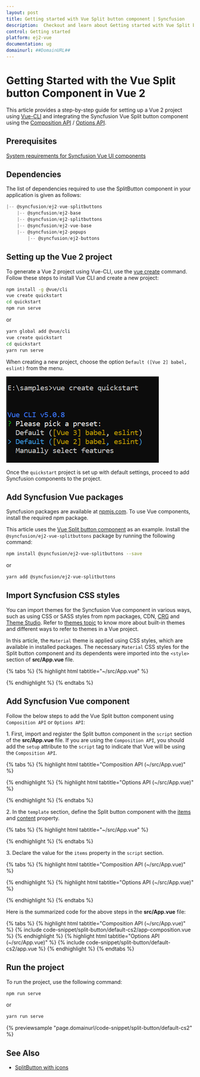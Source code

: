 ```yaml
---
layout: post
title: Getting started with Vue Split button component | Syncfusion
description:  Checkout and learn about Getting started with Vue Split button component of Syncfusion Essential JS 2 and more details.
control: Getting started 
platform: ej2-vue
documentation: ug
domainurl: ##DomainURL##
---
```


# Getting Started with the Vue Split button Component in Vue 2

This article provides a step-by-step guide for setting up a Vue 2 project using [Vue-CLI](https://cli.vuejs.org/) and integrating the Syncfusion Vue Split button component using the [Composition API](https://vuejs.org/guide/introduction.html#composition-api) / [Options API](https://vuejs.org/guide/introduction.html#options-api).

## Prerequisites

[System requirements for Syncfusion Vue UI components](https://ej2.syncfusion.com/vue/documentation/system-requirements/)

## Dependencies

The list of dependencies required to use the SplitButton component in your application is given as follows:

```js
|-- @syncfusion/ej2-vue-splitbuttons
    |-- @syncfusion/ej2-base
    |-- @syncfusion/ej2-splitbuttons
    |-- @syncfusion/ej2-vue-base
    |-- @syncfusion/ej2-popups
        |-- @syncfusion/ej2-buttons
```

## Setting up the Vue 2 project

To generate a Vue 2 project using Vue-CLI, use the [vue create](https://cli.vuejs.org/#getting-started) command. Follow these steps to install Vue CLI and create a new project:

```bash
npm install -g @vue/cli
vue create quickstart
cd quickstart
npm run serve
```

or

```bash
yarn global add @vue/cli
vue create quickstart
cd quickstart
yarn run serve
```

When creating a new project, choose the option `Default ([Vue 2] babel, eslint)` from the menu.

![Vue 2 project](../appearance/images/vue2-terminal.png)

Once the `quickstart` project is set up with default settings, proceed to add Syncfusion components to the project.

## Add Syncfusion Vue packages

Syncfusion packages are available at [npmjs.com](https://www.npmjs.com/search?q=ej2-vue). To use Vue components, install the required npm package.

This article uses the [Vue Split button component](https://www.syncfusion.com/vue-components/vue-split-button) as an example. Install the `@syncfusion/ej2-vue-splitbuttons` package by running the following command:

```bash
npm install @syncfusion/ej2-vue-splitbuttons --save
```
or

```bash
yarn add @syncfusion/ej2-vue-splitbuttons
```

## Import Syncfusion CSS styles

You can import themes for the Syncfusion Vue component in various ways, such as using CSS or SASS styles from npm packages, CDN, [CRG](https://ej2.syncfusion.com/javascript/documentation/common/custom-resource-generator/) and [Theme Studio](https://ej2.syncfusion.com/vue/documentation/appearance/theme-studio/). Refer to [themes topic](https://ej2.syncfusion.com/vue/documentation/appearance/theme/) to know more about built-in themes and different ways to refer to themes in a Vue project.

In this article, the `Material` theme is applied using CSS styles, which are available in installed packages. The necessary `Material` CSS styles for the Split button component and its dependents were imported into the `<style>` section of **src/App.vue** file.

{% tabs %}
{% highlight html tabtitle="~/src/App.vue" %}

<style>
@import '../node_modules/@syncfusion/ej2-base/styles/material.css';
@import '../node_modules/@syncfusion/ej2-buttons/styles/material.css';
@import '../node_modules/@syncfusion/ej2-popups/styles/material.css';
@import '../node_modules/@syncfusion/ej2-splitbuttons/styles/material.css';
</style>

{% endhighlight %}
{% endtabs %}

## Add Syncfusion Vue component

Follow the below steps to add the Vue Split button component using `Composition API` or `Options API`:

1\. First, import and register the Split button component in the `script` section of the **src/App.vue** file. If you are using the `Composition API`, you should add the `setup` attribute to the `script` tag to indicate that Vue will be using the `Composition API`.

{% tabs %}
{% highlight html tabtitle="Composition API (~/src/App.vue)" %}

<script setup>
import { SplitButtonComponent as EjsSplitbutton } from "@syncfusion/ej2-vue-splitbuttons";
</script>

{% endhighlight %}
{% highlight html tabtitle="Options API (~/src/App.vue)" %}

<script>
import { SplitButtonComponent } from "@syncfusion/ej2-vue-splitbuttons";
export default {
    components: {
        'ejs-splitbutton': SplitButtonComponent
    }
}
</script>

{% endhighlight %}
{% endtabs %}

2\. In the `template` section, define the Split button component with the [items](https://ej2.syncfusion.com/vue/documentation/api/split-button#items) and [content](https://ej2.syncfusion.com/vue/documentation/api/split-button#content) property. 

{% tabs %}
{% highlight html tabtitle="~/src/App.vue" %}

<template>
<ejs-splitbutton :items='items' content='Paste'></ejs-splitbutton>
</template>

{% endhighlight %}
{% endtabs %}

3\. Declare the value for the `items` property in the `script` section.

{% tabs %}
{% highlight html tabtitle="Composition API (~/src/App.vue)" %}

<script>
const items = [
{
    text: 'Cut'
},
{
    text: 'Copy'
},
{
    text: 'Paste'
}];
</script>

{% endhighlight %}
{% highlight html tabtitle="Options API (~/src/App.vue)" %}

<script>
data () {
    return {
        items:[
        {
            text: 'Cut'
        },
        {
            text: 'Copy'
        },
        {
            text: 'Paste'
        }]
    };
}
</script>

{% endhighlight %}
{% endtabs %}

Here is the summarized code for the above steps in the **src/App.vue** file:

{% tabs %}
{% highlight html tabtitle="Composition API (~/src/App.vue)" %}
{% include code-snippet/split-button/default-cs2/app-composition.vue %}
{% endhighlight %}
{% highlight html tabtitle="Options API (~/src/App.vue)" %}
{% include code-snippet/split-button/default-cs2/app.vue %}
{% endhighlight %}
{% endtabs %}

## Run the project

To run the project, use the following command:

```bash
npm run serve
```

or

```bash
yarn run serve
```
        
{% previewsample "page.domainurl/code-snippet/split-button/default-cs2" %}

## See Also

* [SplitButton with icons](./icons-and-separator#splitbutton-icons)
